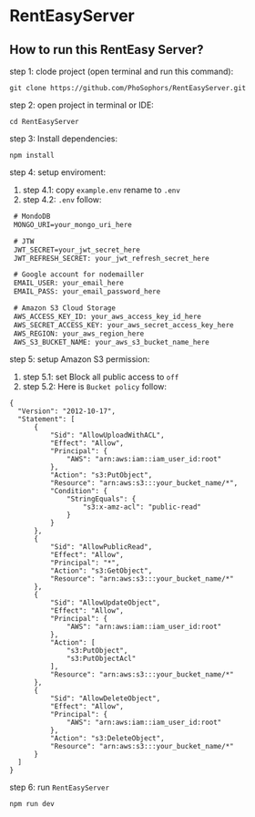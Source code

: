 # RentEasyServer

## How to run this RentEasy Server?

step 1: clode project (open terminal and run this command): 
```dash
git clone https://github.com/PhoSophors/RentEasyServer.git
```

step 2: open project in terminal or IDE:
```dash
cd RentEasyServer
```
step 3: Install dependencies:
```dash
npm install
```
step 4: setup enviroment:
  1. step 4.1: copy `example.env` rename to `.env`
  2. step 4.2: `.env` follow:

 ```markdown
  # MondoDB
  MONGO_URI=your_mongo_uri_here

  # JTW
  JWT_SECRET=your_jwt_secret_here
  JWT_REFRESH_SECRET: your_jwt_refresh_secret_here

  # Google account for nodemailler
  EMAIL_USER: your_email_here
  EMAIL_PASS: your_email_password_here

  # Amazon S3 Cloud Storage
  AWS_ACCESS_KEY_ID: your_aws_access_key_id_here
  AWS_SECRET_ACCESS_KEY: your_aws_secret_access_key_here
  AWS_REGION: your_aws_region_here
  AWS_S3_BUCKET_NAME: your_aws_s3_bucket_name_here
  ```

step 5: setup Amazon S3 permission: 
  1. step 5.1: set Block all public access to `off`
  2. step 5.2: Here is `Bucket policy` follow: 

  ```dash
  {
    "Version": "2012-10-17",
    "Statement": [
        {
            "Sid": "AllowUploadWithACL",
            "Effect": "Allow",
            "Principal": {
                "AWS": "arn:aws:iam::iam_user_id:root"
            },
            "Action": "s3:PutObject",
            "Resource": "arn:aws:s3:::your_bucket_name/*",
            "Condition": {
                "StringEquals": {
                    "s3:x-amz-acl": "public-read"
                }
            }
        },
        {
            "Sid": "AllowPublicRead",
            "Effect": "Allow",
            "Principal": "*",
            "Action": "s3:GetObject",
            "Resource": "arn:aws:s3:::your_bucket_name/*"
        },
        {
            "Sid": "AllowUpdateObject",
            "Effect": "Allow",
            "Principal": {
                "AWS": "arn:aws:iam::iam_user_id:root"
            },
            "Action": [
                "s3:PutObject",
                "s3:PutObjectAcl"
            ],
            "Resource": "arn:aws:s3:::your_bucket_name/*"
        },
        {
            "Sid": "AllowDeleteObject",
            "Effect": "Allow",
            "Principal": {
                "AWS": "arn:aws:iam::iam_user_id:root"
            },
            "Action": "s3:DeleteObject",
            "Resource": "arn:aws:s3:::your_bucket_name/*"
        }
    ]
  }
  ```

step 6: run `RentEasyServer`
```dash
npm run dev
```
